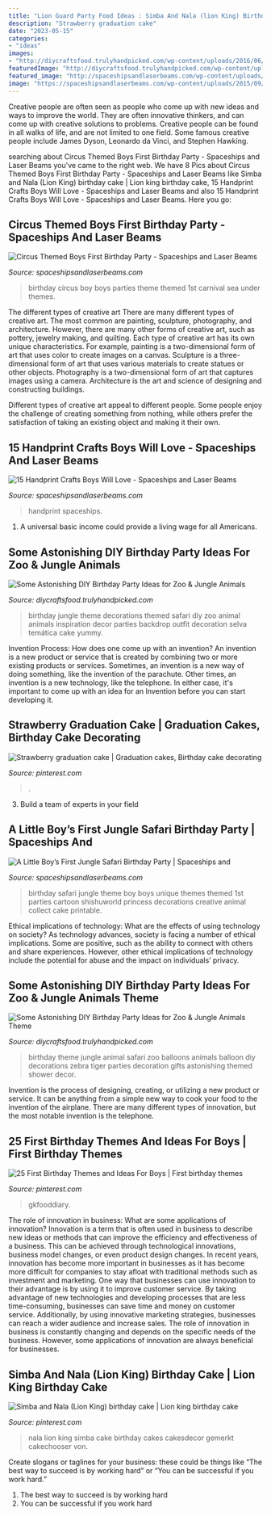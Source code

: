 ```yaml
---
title: "Lion Guard Party Food Ideas : Simba And Nala (lion King) Birthday Cake"
description: "Strawberry graduation cake"
date: "2023-05-15"
categories:
- "ideas"
images:
- "http://diycraftsfood.trulyhandpicked.com/wp-content/uploads/2016/06/Animal-birthday-party_5c.jpg"
featuredImage: "http://diycraftsfood.trulyhandpicked.com/wp-content/uploads/2016/06/Animal-birthday-party_5c.jpg"
featured_image: "http://spaceshipsandlaserbeams.com/wp-content/uploads/2015/09/jungle-birthday-party-ideas.jpg"
image: "https://spaceshipsandlaserbeams.com/wp-content/uploads/2015/09/boys-first-birthday-circus-party-ideas-1.jpg"
---
```



Creative people are often seen as people who come up with new ideas and ways to improve the world. They are often innovative thinkers, and can come up with creative solutions to problems. Creative people can be found in all walks of life, and are not limited to one field. Some famous creative people include James Dyson, Leonardo da Vinci, and Stephen Hawking.

	

		
searching about Circus Themed Boys First Birthday Party - Spaceships and Laser Beams you've came to the right web. We have 8 Pics about Circus Themed Boys First Birthday Party - Spaceships and Laser Beams like Simba and Nala (Lion King) birthday cake | Lion king birthday cake, 15 Handprint Crafts Boys Will Love - Spaceships and Laser Beams and also 15 Handprint Crafts Boys Will Love - Spaceships and Laser Beams. Here you go:
		
    
## Circus Themed Boys First Birthday Party - Spaceships And Laser Beams

<img loading=lazy src="https://spaceshipsandlaserbeams.com/wp-content/uploads/2015/09/boys-first-birthday-circus-party-ideas-1.jpg" onerror="this.onerror=null;this.src='https://tse1.mm.bing.net/th?id=OIP.V9Zj8aHSJ5YX-hehPN5lJgHaLH&amp;pid=15.1';" alt="Circus Themed Boys First Birthday Party - Spaceships and Laser Beams">

_Source: spaceshipsandlaserbeams.com_

>birthday circus boy boys parties theme themed 1st carnival sea under themes. 

	

The different types of creative art
There are many different types of creative art. The most common are painting, sculpture, photography, and architecture. However, there are many other forms of creative art, such as pottery, jewelry making, and quilting.
Each type of creative art has its own unique characteristics. For example, painting is a two-dimensional form of art that uses color to create images on a canvas. Sculpture is a three-dimensional form of art that uses various materials to create statues or other objects. Photography is a two-dimensional form of art that captures images using a camera. Architecture is the art and science of designing and constructing buildings.

Different types of creative art appeal to different people. Some people enjoy the challenge of creating something from nothing, while others prefer the satisfaction of taking an existing object and making it their own.

    
## 15 Handprint Crafts Boys Will Love - Spaceships And Laser Beams

<img loading=lazy src="https://spaceshipsandlaserbeams.com/wp-content/uploads/2015/09/handprint-craft-ideas-boys-will-love.jpg" onerror="this.onerror=null;this.src='https://tse1.mm.bing.net/th?id=OIP.0nS7nL1PUc7Avw4iSq_bJgHaKl&amp;pid=15.1';" alt="15 Handprint Crafts Boys Will Love - Spaceships and Laser Beams">

_Source: spaceshipsandlaserbeams.com_

>handprint spaceships. 

	

1. A universal basic income could provide a living wage for all Americans.

    
## Some Astonishing DIY Birthday Party Ideas For Zoo &amp; Jungle Animals

<img loading=lazy src="http://diycraftsfood.trulyhandpicked.com/wp-content/uploads/2016/06/Animal-birthday-party_5c.jpg" onerror="this.onerror=null;this.src='https://tse4.mm.bing.net/th?id=OIP.bfPNGJN2gsH3Dge6w3bajwHaJ4&amp;pid=15.1';" alt="Some Astonishing DIY Birthday Party Ideas for Zoo &amp; Jungle Animals">

_Source: diycraftsfood.trulyhandpicked.com_

>birthday jungle theme decorations themed safari diy zoo animal animals inspiration decor parties backdrop outfit decoration selva temática cake yummy. 

	

Invention Process: How does one come up with an invention?
An invention is a new product or service that is created by combining two or more existing products or services. Sometimes, an invention is a new way of doing something, like the invention of the parachute. Other times, an invention is a new technology, like the telephone. In either case, it's important to come up with an idea for an Invention before you can start developing it.

    
## Strawberry Graduation Cake | Graduation Cakes, Birthday Cake Decorating

<img loading=lazy src="https://i.pinimg.com/736x/33/c8/4a/33c84aa3f0456e7f9e90fa15095f7a67.jpg" onerror="this.onerror=null;this.src='https://tse2.mm.bing.net/th?id=OIP.EO7IybXkVoDnsDWbLEBY7gHaKH&amp;pid=15.1';" alt="Strawberry graduation cake | Graduation cakes, Birthday cake decorating">

_Source: pinterest.com_

>. 

	

3. Build a team of experts in your field 

    
## A Little Boy’s First Jungle Safari Birthday Party | Spaceships And

<img loading=lazy src="http://spaceshipsandlaserbeams.com/wp-content/uploads/2015/09/jungle-birthday-party-ideas.jpg" onerror="this.onerror=null;this.src='https://tse2.mm.bing.net/th?id=OIP.jWV1Hnmwltf0v4b5Qkwj4wHaLH&amp;pid=15.1';" alt="A Little Boy’s First Jungle Safari Birthday Party | Spaceships and">

_Source: spaceshipsandlaserbeams.com_

>birthday safari jungle theme boy boys unique themes themed 1st parties cartoon shishuworld princess decorations creative animal collect cake printable. 

	

Ethical implications of technology: What are the effects of using technology on society?
As technology advances, society is facing a number of ethical implications. Some are positive, such as the ability to connect with others and share experiences. However, other ethical implications of technology include the potential for abuse and the impact on individuals’ privacy.

    
## Some Astonishing DIY Birthday Party Ideas For Zoo &amp; Jungle Animals Theme

<img loading=lazy src="https://diycraftsfood.trulyhandpicked.com/wp-content/uploads/2016/06/Animal-birthday-party_as.jpg" onerror="this.onerror=null;this.src='https://tse2.mm.bing.net/th?id=OIP.83o7nacrJk7rH5246fQUTgHaJ3&amp;pid=15.1';" alt="Some Astonishing DIY Birthday Party Ideas for Zoo &amp; Jungle Animals Theme">

_Source: diycraftsfood.trulyhandpicked.com_

>birthday theme jungle animal safari zoo balloons animals balloon diy decorations zebra tiger parties decoration gifts astonishing themed shower decor. 

	

Invention is the process of designing, creating, or utilizing a new product or service. It can be anything from a simple new way to cook your food to the invention of the airplane. There are many different types of innovation, but the most notable invention is the telephone.

    
## 25 First Birthday Themes And Ideas For Boys | First Birthday Themes

<img loading=lazy src="https://i.pinimg.com/736x/bc/1b/a9/bc1ba9063120555d7463eb4496c2e5ac.jpg" onerror="this.onerror=null;this.src='https://tse1.mm.bing.net/th?id=OIP.F_UbeDld10Njd59ZWX6c7AHaLH&amp;pid=15.1';" alt="25 First Birthday Themes and Ideas For Boys | First birthday themes">

_Source: pinterest.com_

>gkfooddiary. 

	

The role of innovation in business: What are some applications of innovation?
Innovation is a term that is often used in business to describe new ideas or methods that can improve the efficiency and effectiveness of a business. This can be achieved through technological innovations, business model changes, or even product design changes. In recent years, innovation has become more important in businesses as it has become more difficult for companies to stay afloat with traditional methods such as investment and marketing. One way that businesses can use innovation to their advantage is by using it to improve customer service. By taking advantage of new technologies and developing processes that are less time-consuming, businesses can save time and money on customer service. Additionally, by using innovative marketing strategies, businesses can reach a wider audience and increase sales. The role of innovation in business is constantly changing and depends on the specific needs of the business. However, some applications of innovation are always beneficial for businesses.

    
## Simba And Nala (Lion King) Birthday Cake | Lion King Birthday Cake

<img loading=lazy src="https://i.pinimg.com/736x/56/b9/b3/56b9b3242b52da69d6b6b12fe5228d51.jpg" onerror="this.onerror=null;this.src='https://tse1.mm.bing.net/th?id=OIP.5j_Ya9jiI5PeHOD_G1ZH3gAAAA&amp;pid=15.1';" alt="Simba and Nala (Lion King) birthday cake | Lion king birthday cake">

_Source: pinterest.com_

>nala lion king simba cake birthday cakes cakesdecor gemerkt cakechooser von. 

	

Create slogans or taglines for your business: these could be things like “The best way to succeed is by working hard” or “You can be successful if you work hard.”
1. The best way to succeed is by working hard 
2. You can be successful if you work hard 


